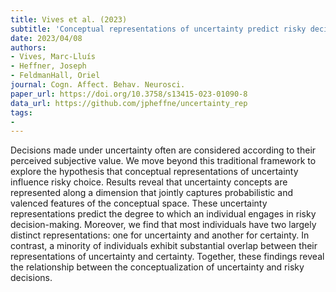 ```yaml
---
title: Vives et al. (2023)
subtitle: 'Conceptual representations of uncertainty predict risky decision-making'
date: 2023/04/08
authors:
- Vives, Marc-Lluís
- Heffner, Joseph
- FeldmanHall, Oriel
journal: Cogn. Affect. Behav. Neurosci.
paper_url: https://doi.org/10.3758/s13415-023-01090-8
data_url: https://github.com/jpheffne/uncertainty_rep
tags:
- 
---
```


Decisions made under uncertainty often are considered according to their perceived subjective value. We move beyond this traditional framework to explore the hypothesis that conceptual representations of uncertainty influence risky choice. Results reveal that uncertainty concepts are represented along a dimension that jointly captures probabilistic and valenced features of the conceptual space. These uncertainty representations predict the degree to which an individual engages in risky decision-making. Moreover, we find that most individuals have two largely distinct representations: one for uncertainty and another for certainty. In contrast, a minority of individuals exhibit substantial overlap between their representations of uncertainty and certainty. Together, these findings reveal the relationship between the conceptualization of uncertainty and risky decisions.
